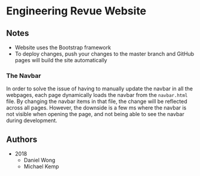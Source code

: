 # Engineering Revue Website

## Notes
* Website uses the Bootstrap framework
* To deploy changes, push your changes to the master branch and GitHub pages will build the site automatically

### The Navbar
In order to solve the issue of having to manually update the navbar in all the webpages, each page dynamically loads the navbar from the ```navbar.html``` file. By changing the navbar items in that file, the change will be reflected across all pages. However, the downside is a few ms where the navbar is not visible when opening the page, and not being able to see the navbar during development.

## Authors
* 2018
  * Daniel Wong
  * Michael Kemp
